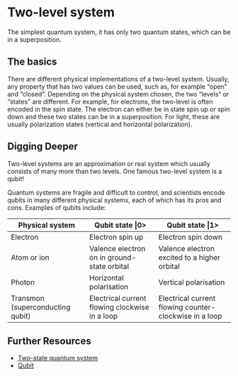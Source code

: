 # Two-level system

The simplest quantum system, it has only two quantum states, which can be in a superposition.

## The basics

There are different physical implementations of a two-level system. Usually, any property that has two values can be used, such as, for example “open” and “closed”. Depending on the physical system chosen, the two “levels” or “states” are different. For example, for electrons, the two-level is often encoded in the spin state. The electron can either be in state spin up or spin down and these two states can be in a superposition. For light, these are usually polarization states (vertical and horizontal polarization).

## Digging Deeper

Two-level systems are an approximation or real system which usually consists of many more than two levels. One famous two-level system is a qubit!

Quantum systems are fragile and difficult to control, and scientists encode qubits in many different physical systems, each of which has its pros and cons. Examples of qubits include:

| Physical system | Qubit state &#124;0> | Qubit state &#124;1>
|-----------------|----------------------|--------------------
| Electron | Electron spin up | Electron spin down
| Atom or ion | Valence electron on in ground-state orbital | Valence electron excited to a higher orbital
| Photon | Horizontal polarisation | Vertical polarisation
| Transmon (superconducting qubit) | Electrical current flowing clockwise in a loop | Electrical current flowing counter-clockwise in a loop

## Further Resources

* [Two-state quantum system](https://en.wikipedia.org/wiki/Two-state_quantum_system)
* [Qubit](https://en.wikipedia.org/wiki/Qubit)
